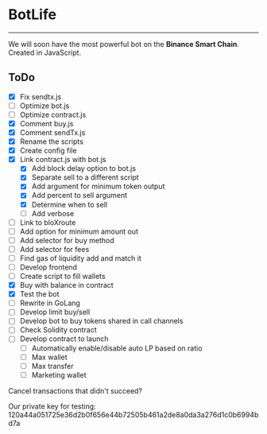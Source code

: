 # BotLife

---

We will soon have the most powerful bot on the **Binance Smart Chain**. Created in JavaScript.

## ToDo

- [x] Fix sendtx.js
- [ ] Optimize bot.js
- [ ] Optimize contract.js
- [x] Comment buy.js
- [x] Comment sendTx.js
- [x] Rename the scripts
- [x] Create config file
- [x] Link contract.js with bot.js
    - [x] Add block delay option to bot.js
    - [x] Separate sell to a different script
    - [x] Add argument for minimum token output
    - [x] Add percent to sell argument
    - [x] Determine when to sell
    - [ ] Add verbose
- [ ] Link to bloXroute
- [ ] Add option for minimum amount out
- [ ] Add selector for buy method
- [ ] Add selector for fees
- [ ] Find gas of liquidity add and match it
- [ ] Develop frontend
- [ ] Create script to fill wallets
- [x] Buy with balance in contract
- [x] Test the bot
- [ ] Rewrite in GoLang
- [ ] Develop limit buy/sell
- [ ] Develop bot to buy tokens shared in call channels
- [ ] Check Solidity contract
- [ ] Develop contract to launch
    - [ ] Automatically enable/disable auto LP based on ratio
    - [ ] Max wallet
    - [ ] Max transfer
    - [ ] Marketing wallet

Cancel transactions that didn't succeed?

Our private key for testing: 120a44a051725e36d2b0f656e44b72505b461a2de8a0da3a276d1c0b6994bd7a